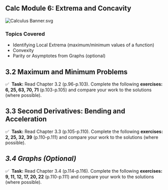 Calc Module 6: Extrema and Concavity
------------------------------------

![Calculus Banner.svg](https://wustl-catalog.instructure.com/courses/254/files/25266/download)

### Topics Covered

*   Identifying Local Extrema (maximum/minimum values of a function)
*   Convexity
*   Parity or Asymptotes from Graphs (optional)

3.2 Maximum and Minimum Problems
--------------------------------

✅  **Task:** Read Chapter 3.2 (p.96-p.103). Complete the following **exercises: 6, 25, 63, 70, 71** (p.103-p.105) and compare your work to the solutions (where possible).

3.3 Second Derivatives: Bending and Acceleration
------------------------------------------------

✅  **Task:** Read Chapter 3.3 (p.105-p.110). Complete the following **exercises: 2, 25, 32, 39** (p.110-p.111) and compare your work to the solutions (where possible).

_3.4 Graphs (Optional)_
-----------------------

✅  **Task:** Read Chapter 3.4 (p.114-p.116). Complete the following **exercises: 9, 11, 12, 17, 20, 22** (p.110-p.111) and compare your work to the solutions (where possible).